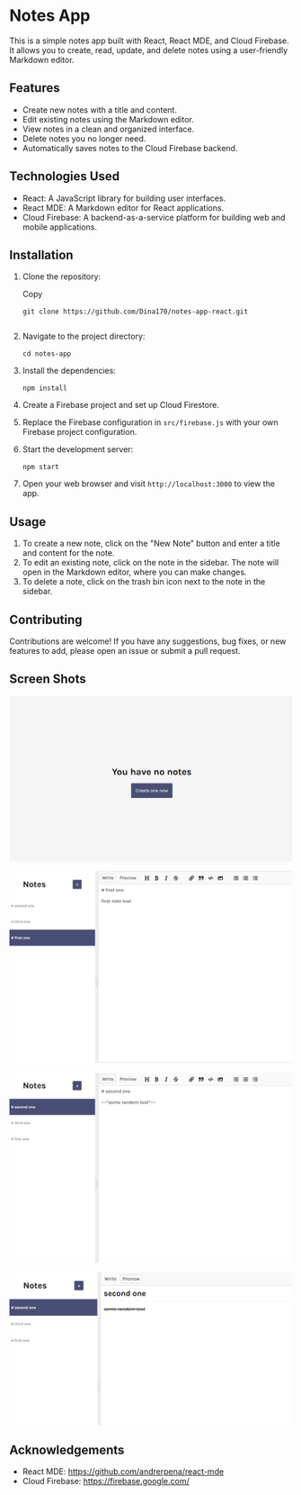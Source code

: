 # Notes App

This is a simple notes app built with React, React MDE, and Cloud Firebase. It allows you to create, read, update, and delete notes using a user-friendly Markdown editor.

## Features

- Create new notes with a title and content.
- Edit existing notes using the Markdown editor.
- View notes in a clean and organized interface.
- Delete notes you no longer need.
- Automatically saves notes to the Cloud Firebase backend.

## Technologies Used

- React: A JavaScript library for building user interfaces.
- React MDE: A Markdown editor for React applications.
- Cloud Firebase: A backend-as-a-service platform for building web and mobile applications.

## Installation

1. Clone the repository:

   Copy

   ```
   git clone https://github.com/Dina170/notes-app-react.git
   ```

   ```

   ```

2. Navigate to the project directory:

   ```
   cd notes-app
   ```

3. Install the dependencies:

   ```
   npm install
   ```

4. Create a Firebase project and set up Cloud Firestore.
5. Replace the Firebase configuration in `src/firebase.js` with your own Firebase project configuration.
6. Start the development server:

   ```
   npm start
   ```

7. Open your web browser and visit `http://localhost:3000` to view the app.

## Usage

1. To create a new note, click on the "New Note" button and enter a title and content for the note.
2. To edit an existing note, click on the note in the sidebar. The note will open in the Markdown editor, where you can make changes.
3. To delete a note, click on the trash bin icon next to the note in the sidebar.

## Contributing

Contributions are welcome! If you have any suggestions, bug fixes, or new features to add, please open an issue or submit a pull request.

## Screen Shots

![s4.png](s4.png)

![s1.png](s1.png)

![s2.png](s2.png)

![s3.png](s3.png)

## Acknowledgements

- React MDE: https://github.com/andrerpena/react-mde
- Cloud Firebase: https://firebase.google.com/
